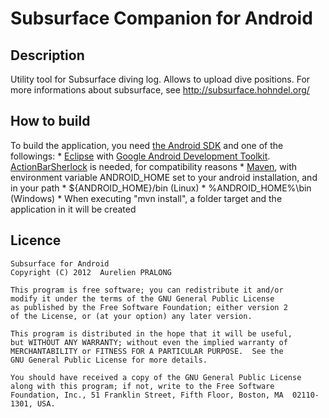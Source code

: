 Subsurface Companion for Android
================================

Description
-----------
Utility tool for Subsurface diving log. Allows to upload dive positions.
For more informations about subsurface, see http://subsurface.hohndel.org/


How to build
------------
To build the application, you need [the Android SDK][1] and one of the followings:
	* [Eclipse][2] with [Google Android Development Toolkit][3]. [ActionBarSherlock][4] is needed, for compatibility reasons
	* [Maven][5], with environment variable ANDROID_HOME set to your android installation, and in your path
		* ${ANDROID_HOME}/bin (Linux)
		* %ANDROID_HOME%\bin (Windows)
		* When executing "mvn install", a folder target and the application in it will be created


Licence
-------

	Subsurface for Android
	Copyright (C) 2012  Aurelien PRALONG
	
	This program is free software; you can redistribute it and/or
	modify it under the terms of the GNU General Public License
	as published by the Free Software Foundation; either version 2
	of the License, or (at your option) any later version.
	
	This program is distributed in the hope that it will be useful,
	but WITHOUT ANY WARRANTY; without even the implied warranty of
	MERCHANTABILITY or FITNESS FOR A PARTICULAR PURPOSE.  See the
	GNU General Public License for more details.
	
	You should have received a copy of the GNU General Public License
	along with this program; if not, write to the Free Software
	Foundation, Inc., 51 Franklin Street, Fifth Floor, Boston, MA  02110-1301, USA.



[1]: http://developer.android.com/sdk/index.html
[2]: http://www.eclipse.org/downloads/
[3]: http://developer.android.com/sdk/installing/installing-adt.html
[4]: http://actionbarsherlock.com/
[5]: http://maven.apache.org/download.cgi